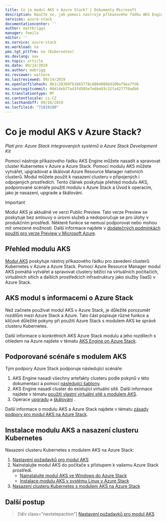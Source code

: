 ```yaml
---
title: Co je modul AKS v Azure Stack? | Dokumenty Microsoft
description: Naučte se, jak pomocí nástroje příkazového řádku AKS Engine nasadit a spravovat cluster Kubernetes v Azure a Azure Stack.
services: azure-stack
documentationcenter: ''
author: mattbriggs
manager: femila
editor: ''
ms.service: azure-stack
ms.workload: na
pms.tgt_pltfrm: na (Kubernetes)
ms.devlang: nav
ms.topic: article
ms.date: 09/14/2019
ms.author: mabrigg
ms.reviewer: waltero
ms.lastreviewed: 09/14/2019
ms.openlocfilehash: 0b1c28369fb1865778c68040894d100af9ea7fd6
ms.sourcegitcommit: 09d14eb77a43fd585e7e6be93c32fa427770adb6
ms.translationtype: MT
ms.contentlocale: cs-CZ
ms.lasthandoff: 09/16/2019
ms.locfileid: "71019180"
---
```

# <a name="what-is-the-aks-engine-on-azure-stack"></a>Co je modul AKS v Azure Stack?

*Platí pro: Azure Stack integrovaných systémů a Azure Stack Development Kit*

Pomocí nástroje příkazového řádku AKS Engine můžete nasadit a spravovat cluster Kubernetes v Azure a Azure Stack. Pomocí modulu AKS můžete vytvářet, upgradovat a škálovat Azure Resource Manager nativních clusterů. Modul můžete použít k nasazení clusteru v připojených i odpojených prostředích. Tento článek poskytuje přehled modulu AKS, podporované scénáře použití modulu s Azure Stack a Úvod k operacím, jako je nasazení, upgrade a škálování.

> [!IMPORTANT]
> Modul AKS je aktuálně ve verzi Public Preview.
> Tato verze Preview se poskytuje bez smlouvy o úrovni služeb a nedoporučuje se pro úlohy v produkčním prostředí. Některé funkce se nemusí podporovat nebo mohou mít omezené možnosti. Další informace najdete v [dodatečných podmínkách použití pro verze Preview v Microsoft Azure](https://azure.microsoft.com/support/legal/preview-supplemental-terms/).

## <a name="overview-of-the-aks-engine"></a>Přehled modulu AKS

[Modul AKS](https://github.com/Azure/aks-engine) poskytuje nástroj příkazového řádku pro zavedení clusterů Kubernetes v Azure a Azure Stack. Pomocí Azure Resource Manager modul AKS pomáhá vytvářet a spravovat clustery běžící na virtuálních počítačích, virtuálních sítích a dalších prostředcích infrastruktury jako služby (IaaS) v Azure Stack.

## <a name="aks-engine-on-azure-stack-considerations"></a>AKS modul s informacemi o Azure Stack

Než začnete používat modul AKS v Azure Stack, je důležité porozumět rozdílům mezi Azure Stack a Azure. Tato část popisuje různé funkce a klíčové důležité pokyny při použití Azure Stack s modulem AKS ke správě clusteru Kubernetes.

Další informace o konkrétních AKS Azure Stack modulu a jeho rozdílech s ohledem na Azure najdete v tématu [AKS Engine on Azure Stack](https://github.com/Azure/aks-engine/blob/master/docs/topics/azure-stack.md).

## <a name="supported-scenarios-with-the-aks-engine"></a>Podporované scénáře s modulem AKS

Tým podpory Azure Stack podporuje následující scénáře:

1.  AKS Engine nasadí všechny artefakty clusteru podle pokynů v této dokumentaci a pomocí [následující šablony](https://github.com/Azure/aks-engine/tree/master/examples/azure-stack).
2.  AKS Engine nasadí cluster do existující virtuální sítě. Další informace najdete v tématu [použití vlastní virtuální sítě s modulem AKS](https://github.com/Azure/aks-engine/blob/master/docs/tutorials/custom-vnet.md).
3.  Operace [upgradu](azure-stack-kubernetes-aks-engine-upgrade.md) a [škálování](azure-stack-kubernetes-aks-engine-scale.md) .

Další informace o modulu AKS a Azure Stack najdete v tématu [zásady podpory pro modul AKS na Azure Stack](azure-stack-kubernetes-ask-engine-support.md).

## <a name="install-the-aks-engine-and-deploy-a-kubernetes-cluster"></a>Instalace modulu AKS a nasazení clusteru Kubernetes

Nasazení clusteru Kubernetes s modulem AKS na Azure Stack:

1. [Nastavení požadavků pro modul AKS](azure-stack-kubernetes-aks-engine-set-up.md)
2. Nainstalujte modul AKS do počítače s přístupem k vašemu Azure Stack prostředí.
     - [Nainstalujte modul AKS ve Windows do Azure Stack](azure-stack-kubernetes-aks-engine-deploy-windows.md)
     - [Instalace modulu AKS v systému Linux v Azure Stack](azure-stack-kubernetes-aks-engine-deploy-linux.md)
3. [Nasazení clusteru Kubernetes s modulem AKS na Azure Stack](azure-stack-kubernetes-aks-engine-deploy-cluster.md)

## <a name="next-steps"></a>Další postup

> [!div class="nextstepaction"]
> [Nastavení požadavků pro modul AKS](azure-stack-kubernetes-aks-engine-set-up.md)